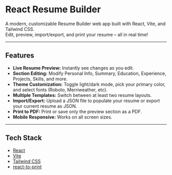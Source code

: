 # React Resume Builder

A modern, customizable Resume Builder web app built with React, Vite, and Tailwind CSS.  
Edit, preview, import/export, and print your resume – all in real time!

---

## Features

- **Live Resume Preview:** Instantly see changes as you edit.
- **Section Editing:** Modify Personal Info, Summary, Education, Experience, Projects, Skills, and more.
- **Theme Customization:** Toggle light/dark mode, pick your primary color, and select fonts (Roboto, Merriweather, etc).
- **Multiple Templates:** Switch between at least two resume layouts.
- **Import/Export:** Upload a JSON file to populate your resume or export your current resume as JSON.
- **Print to PDF:** Print or save only the preview section as a PDF.
- **Mobile Responsive:** Works on all screen sizes.

---

##  Tech Stack

- [React](https://react.dev/)
- [Vite](https://vitejs.dev/)
- [Tailwind CSS](https://tailwindcss.com/)
- [react-to-print](https://www.npmjs.com/package/react-to-print)
